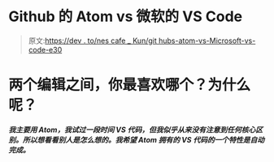 # Github 的 Atom vs 微软的 VS Code

> 原文:[https://dev . to/nes cafe _ Kun/git hubs-atom-vs-Microsoft-vs-code-e30](https://dev.to/nescafe_kun/githubs-atom-vs-microsofts-vs-code--e30)

# 两个编辑之间，你最喜欢哪个？为什么呢？

##### 我主要用 Atom，我试过一段时间 VS 代码，但我似乎从来没有注意到任何核心区别。所以想看看别人是怎么想的。我希望 Atom 拥有的 VS 代码的一个特性是自动完成。
